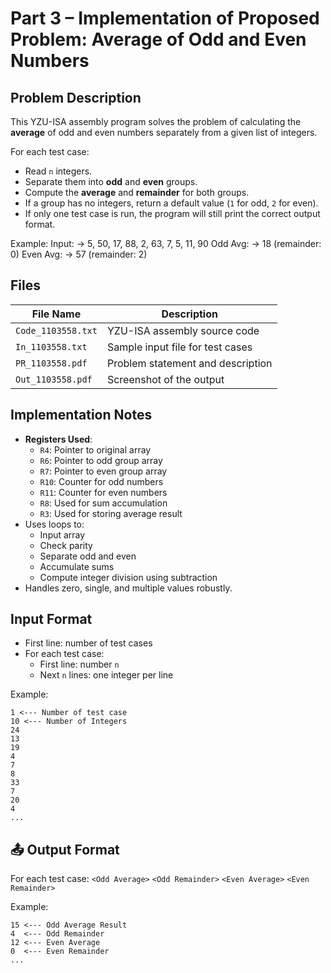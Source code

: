 # Part 3 – Implementation of Proposed Problem: Average of Odd and Even Numbers

## Problem Description

This YZU-ISA assembly program solves the problem of calculating the **average** of odd and even numbers separately from a given list of integers.

For each test case:
- Read `n` integers.
- Separate them into **odd** and **even** groups.
- Compute the **average** and **remainder** for both groups.
- If a group has no integers, return a default value (`1` for odd, `2` for even).
- If only one test case is run, the program will still print the correct output format.

Example:
Input: → 5, 50, 17, 88, 2, 63, 7, 5, 11, 90
Odd Avg: → 18 (remainder: 0)
Even Avg: → 57 (remainder: 2)


## Files

| File Name              | Description                                 |
|------------------------|---------------------------------------------|
| `Code_1103558.txt`     | YZU-ISA assembly source code                |
| `In_1103558.txt`       | Sample input file for test cases            |
| `PR_1103558.pdf`       | Problem statement and description           |
| `Out_1103558.pdf`      | Screenshot of the output                    |

## Implementation Notes

- **Registers Used**:
  - `R4`: Pointer to original array
  - `R6`: Pointer to odd group array
  - `R7`: Pointer to even group array
  - `R10`: Counter for odd numbers
  - `R11`: Counter for even numbers
  - `R8`: Used for sum accumulation
  - `R3`: Used for storing average result
- Uses loops to:
  - Input array
  - Check parity
  - Separate odd and even
  - Accumulate sums
  - Compute integer division using subtraction
- Handles zero, single, and multiple values robustly.

## Input Format

- First line: number of test cases
- For each test case:
  - First line: number `n`
  - Next `n` lines: one integer per line

Example:
```
1 <--- Number of test case
10 <--- Number of Integers
24
13
19
4
7
8
33
7
20
4
...
```

## 📤 Output Format

For each test case:
`<Odd Average>` `<Odd Remainder>` `<Even Average>` `<Even Remainder>`

Example:
```
15 <--- Odd Average Result
4  <--- Odd Remainder
12 <--- Even Average
0  <--- Even Remainder
...

```
